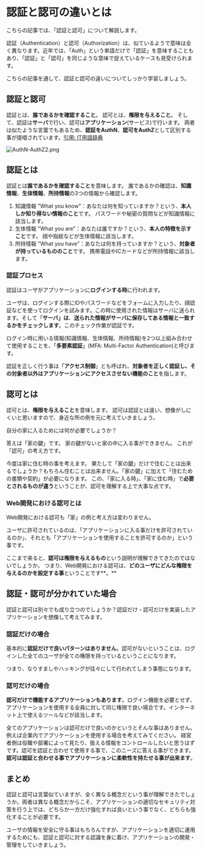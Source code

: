 # 認証と認可の違いとは

こちらの記事では、「認証と認可」について解説します。

認証（Authentication）と認可（Authorization）は、似ているようで意味は全く異なります。近年では、「Auth」という単語だけで「認証」を意味することもあり、「認証」と「認可」を同じような意味で捉えているケースも見受けられます。

こちらの記事を通して、認証と認可の違いについてしっかり学習しましょう。

## 認証と認可

認証とは、**誰であるかを確認すること**。
認可とは、**権限を与えること**。
そして、認証は**サーバ**で行い、認可は**アプリケーション**(サービス)で行います。
両者は似たような言葉でもあるため、**認証をAuthN**、**認可をAuthZ**として区別する事が提唱されています。[引用: IT用語辞典](https://e-words.jp/w/%E8%AA%8D%E5%8F%AF.html#:~:text=%E8%8B%B1%E8%AA%9E%E3%81%A7%E3%82%82%20%E2%80%9Cauthentication%E2%80%9D%20%E3%81%A8%20%E2%80%9Cauthorization%E2%80%9D%20%E3%81%AF%E6%97%A5%E5%B8%B8%E8%AA%9E%E5%BD%99%E3%81%A8%E3%81%97%E3%81%A6%E3%81%AF%E6%84%8F%E5%91%B3%E3%82%82%E7%B6%B4%E3%82%8A%E3%82%82%E4%BC%BC%E3%81%A6%E3%81%8A%E3%82%8A%E3%80%81%E6%97%A5%E6%9C%AC%E8%AA%9E%E3%81%AE%E5%A0%B4%E5%90%88%E3%81%A8%E4%BA%8B%E6%83%85%E3%81%AF%E8%BF%91%E3%81%84%E3%80%82%E3%81%95%E3%82%89%E3%81%AB%E3%80%81%E6%96%B9%E5%BC%8F%E5%90%8D%E3%82%84%E8%A3%BD%E5%93%81%E5%90%8D%E3%81%AB%E4%BD%BF%E7%94%A8%E3%81%99%E3%82%8B%E9%9A%9B%E3%81%AA%E3%81%A9%E3%81%AB%E3%80%81%E3%81%A9%E3%81%A1%E3%82%89%E3%82%82%20%E2%80%9Cauth%E2%80%9D%20%E3%81%A8%E7%95%A5%E3%81%95%E3%82%8C%E3%82%8B%E3%81%93%E3%81%A8%E3%81%8C%E3%81%82%E3%82%8B%E3%81%9F%E3%82%81%E3%80%81%E4%BD%99%E8%A8%88%E3%81%AB%E6%B7%B7%E5%90%8C%E3%81%97%E3%82%84%E3%81%99%E3%81%84%E3%81%A8%E3%81%84%E3%81%86%E4%BA%8B%E6%83%85%E3%81%8C%E3%81%82%E3%82%8A%E3%80%81%E8%BF%91%E5%B9%B4%E3%81%A7%E3%81%AF%E8%AA%8D%E8%A8%BC%E3%82%92%20%E2%80%9Cauthn%E2%80%9D%20%E3%80%81%E8%AA%8D%E5%8F%AF%E3%82%92%20%E2%80%9Cauthz%E2%80%9D%20%E3%81%A8%E3%81%97%E3%81%A6%E5%88%A5%E3%81%AE%E7%95%A5%E5%8F%B7%E3%82%92%E7%94%A8%E3%81%84%E3%82%8B%E3%81%93%E3%81%A8%E3%81%8C%E6%8F%90%E5%94%B1%E3%81%95%E3%82%8C%E3%81%A6%E3%81%84%E3%82%8B%E3%80%82)

![AuthN-AuthZ2.png](https://s3-us-west-2.amazonaws.com/secure.notion-static.com/7a659b82-d622-4a5f-be21-626b5cdcd319/AuthN-AuthZ2.png)

## 認証とは

認証とは**誰であるかを確認すること**を意味します。
誰であるかの確認は、**知識情報**、**生体情報**、**所持情報**の3つの情報から確認します。

1. 知識情報
"What you know"：あなたは何を知っていますか？という、**本人しか知り得ない情報のこと**です。
パスワードや秘密の質問などが知識情報に該当します。
2. 生体情報
"What you are"：あなたは誰ですか？という、**本人の特徴を示すこと**です。
顔や指紋などが生体情報に該当します。
3. 所持情報
"What you have"：あなたは何を持っていますか？という、**対象者が持っているもののこと**です。
携帯電話やICカードなどが所持情報に該当します。

### 認証プロセス

認証はユーザがアプリケーションに**ログインする時**に行われます。

ユーザは、ログインする際にIDやパスワードなどをフォームに入力したり、顔認証などを使ってログインを試みます。この時に使用された情報はサーバに送られます。そして「**サーバ」は**、**送られた情報がサーバに保存してある情報と一致するかをチェックします**。このチェック作業が認証です。

ログイン時に用いる情報(知識情報、生体情報、所持情報)を2つ以上組み合わせて使用することを、「**多要素認証**」(MFA: Multi-Factor Authentication)と呼びます。

認証を正しく行う事は「**アクセス制御**」とも呼ばれ、**対象者を正しく認証し、その対象者以外はアプリケーションにアクセスさせない機能のこと**を指します。

## 認可とは

認可とは、**権限を与えること**を意味します。
認可は認証とは違い、想像がしにくいと思いますので、身近な所の例を元に考えていきましょう。

自分の家に入るためには何が必要でしょうか？

答えは「家の鍵」です。
家の鍵がないと家の中に入る事ができません。
これが「認可」の考え方です。

今度は家に住む時の事を考えます。
果たして「家の鍵」だけで住むことは出来るでしょうか？もちろん住むことは出来ません。「家の鍵」に加えて「住むための書類や契約」が必要になります。
この、「家に入る時」、「家に住む時」で**必要とされるものが違う**ということが、認可を理解する上で大事な点です。

### Web開発における認可とは

Web開発における認可も「家」の例と考え方は変わりません。

ユーザに許可されているのは、「アプリケーションに入る事だけを許可されているのか」、それとも「アプリケーションを使用することを許可するのか」という事です。

ここまで来ると、**認可は権限を与えるもの**という説明が理解できてきたのではないでしょうか。
つまり、Web開発における認可は、**どのユーザにどんな権限を与えるのかを設定する事**ということです**。**

## 認証・認可が分かれていた場合

認証と認可は別々でも成り立つのでしょうか？認証だけ・認可だけを実装したアプリケーションを想像して考えてみます。

### 認証だけの場合

基本的に**認証だけで良いパターンはありません**。認可がないということは、ログインした全てのユーザが全ての権限を持っているということになります。

つまり、なりすましやハッキングが往々にして行われてしまう事態になります。

### 認可だけの場合

**認可だけで機能するアプリケーションもあります**。ログイン機能を必要とせず、アプリケーションを使用する全員に対して同じ権限で良い場合です。インターネット上で使えるツールなどが該当します。

全てのアプリケーションは認可だけで良いのかというとそんな事はありません。例えば企業内でアプリケーションを使用する場合を考えてみてください。
経営者側は役職や部署によって見たり、扱える情報をコントロールしたいと思うはずです。認可を認証と合わせて使用する事で、このニーズに答える事ができます。
**認可は認証と合わせる事でアプリケーションに柔軟性を持たせる事が出来ます**。

## まとめ

認証と認可は言葉似ていますが、全く異なる概念だという事が理解できたでしょうか。両者は異なる概念だからこそ、アプリケーションの適切なセキュリティ対策を行う上では、どちらか一方だけ強化すれば良いという事でなく、どちらも強化することが必要です。

ユーザの情報を安全に守る事はもちろんですが、アプリケーションを適切に運用するためにも、認証と認可に対する認識を身に着け、アプリケーションの開発・管理をしていきましょう。

